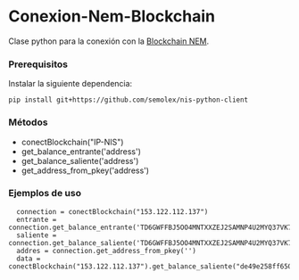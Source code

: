 # Conexion-Nem-Blockchain

Clase python para la conexión con la [Blockchain NEM](https://nemproject.github.io). 

### Prerequisitos

Instalar la siguiente dependencia:

`pip install git+https://github.com/semolex/nis-python-client`

### Métodos

  - conectBlockchain("IP-NIS")
  - get_balance_entrante('address')
  - get_balance_saliente('address')
  - get_address_from_pkey('address')

### Ejemplos de uso

```
  connection = conectBlockchain("153.122.112.137")
  entrante = connection.get_balance_entrante('TD6GWFFBJ5OO4MNTXXZEJ2SAMNP4U2MYQ37VK7S7')
  saliente = connection.get_balance_saliente('TD6GWFFBJ5OO4MNTXXZEJ2SAMNP4U2MYQ37VK7S7')
  addres = connection.get_address_from_pkey('')
  data = conectBlockchain("153.122.112.137").get_balance_saliente("de49e258ff650a185f5ae0d7ec05a345d120277042fb0f68ef40984b8b0e8d99")
```

